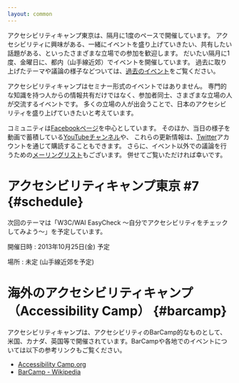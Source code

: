 ```yaml
---
layout: common
---
```


アクセシビリティキャンプ東京は、隔月に1度のペースで開催しています。
アクセシビリティに興味がある、一緒にイベントを盛り上げていきたい、共有したい話題がある、といったさまざまな立場での参加を歓迎します。
だいたい隔月に1度、金曜日に、都内（山手線近郊）でイベントを開催しています。
過去に取り上げたテーマや議論の様子などついては、[過去のイベント](/event)をご覧ください。

アクセシビリティキャンプはセミナー形式のイベントではありません。
専門的な知識を持つ人からの情報共有だけではなく、参加者同士、さまざまな立場の人が交流するイベントです。
多くの立場の人が出会うことで、日本のアクセシビリティを盛り上げていきたいと考えています。

コミュニティは[Facebookページ][fb]を中心としています。
そのほか、当日の様子を動画で蓄積している[YouTubeチャンネル][yt]や、
これらの更新情報は、[Twitter][tw]アカウントを通じて購読することもできます。
さらに、イベント以外での議論を行うための[メーリングリスト][ml]もございます。
併せてご覧いただければ幸いです。


# アクセシビリティキャンプ東京 #7	{#schedule}

次回のテーマは「W3C/WAI EasyCheck ～自分でアクセシビリティをチェックしてみよう～」を予定しています。

開催日時
:   2013年10月25日(金) 予定

場所
:   未定 (山手線近郊を予定)


# 海外のアクセシビリティキャンプ（Accessibility Camp）	{#barcamp}

アクセシビリティキャンプは、アクセシビリティのBarCamp的なものとして、米国、カナダ、英国等で開催されています。BarCampや各地でのイベントについては以下の参考リンクもご覧ください。

* [Accessibility Camp.org](http://www.accessibilitycamp.org/)
* [BarCamp - Wikipedia](http://ja.wikipedia.org/wiki/BarCamp)


[fb]: <https://www.facebook.com/a11ytokyo> "アクセシビリティキャンプ東京のFacebookページ"
[ml]: <https://groups.google.com/forum/?fromgroups=#!topic/a11ytokyo> "アクセシビリティキャンプ東京のGoogleグループ"
[yt]: <http://www.youtube.com/user/a11ytokyo> "アクセシビリティキャンプ東京のYouTubeチャンネル"
[tw]: <https://twitter.com/a11ytokyo> "アクセシビリティキャンプ東京のTwitter"
